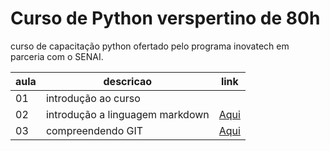# Curso de Python verspertino de 80h

curso de capacitação python ofertado pelo programa inovatech em parceria com o SENAI.

| aula | descricao | link |
|-|-|-|
|01| introdução ao curso |
|02| introdução a linguagem markdown | [Aqui](./aulaMarkdown.md) |
|03| compreendendo GIT |[Aqui](./aulaGit.md)
